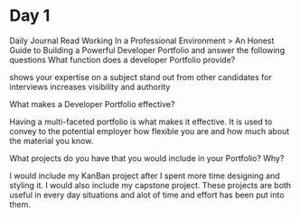 # Day 1

Daily Journal
Read Working In a Professional Environment > An Honest Guide to Building a Powerful Developer Portfolio and answer the following questions
What function does a developer Portfolio provide?

shows your expertise on a subject
stand out from other candidates for interviews
increases visibility and authority

What makes a Developer Portfolio effective?

Having a multi-faceted portfolio is what makes it effective. It is used to convey to the potential employer how flexible you are and how much about the material you know.

What projects do you have that you would include in your Portfolio? Why?

I would include my KanBan project after I spent more time designing and styling it. I would also include my capstone project. These projects are both useful in every day situations and alot of time and effort has been put into them.